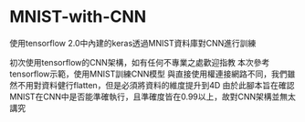# MNIST-with-CNN
使用tensorflow 2.0中內建的keras透過MNIST資料庫對CNN進行訓練

初次使用tensorflow的CNN架構，如有任何不專業之處歡迎指教
本次參考tensorflow示範，使用MNIST訓練CNN模型
與直接使用權連接網路不同，我們雖然不用對資料健行flatten，但是必須將資料的維度提升到4D
由於此腳本旨在確認MNIST在CNN中是否能準確執行，且準確度皆在0.99以上，故對CNN架構並無太講究
